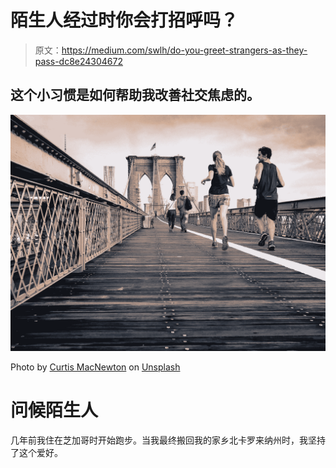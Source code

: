 # 陌生人经过时你会打招呼吗？

> 原文：<https://medium.com/swlh/do-you-greet-strangers-as-they-pass-dc8e24304672>

## 这个小习惯是如何帮助我改善社交焦虑的。

![](img/6c525aaf8fde1c8e6a72ff3705f60b8a.png)

Photo by [Curtis MacNewton](https://unsplash.com/@curtismacnewton?utm_source=medium&utm_medium=referral) on [Unsplash](https://unsplash.com?utm_source=medium&utm_medium=referral)

# 问候陌生人

几年前我住在芝加哥时开始跑步。当我最终搬回我的家乡北卡罗来纳州时，我坚持了这个爱好。